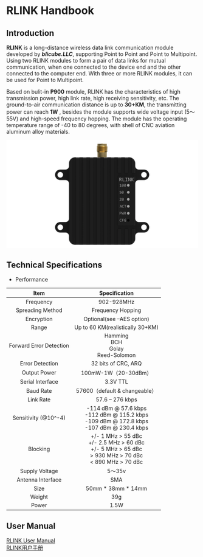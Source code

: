 # RLINK Handbook
##  Introduction

**RLINK** is a long-distance wireless data link communication module developed by ***blicube.LLC***, supporting Point to Point and Point to Multipoint. Using two RLINK modules to form a pair of data links for mutual communication, when one connected to the device end and the other connected to the computer end. With three or more RLINK modules, it can be used for Point to Multipoint.

Based on bulit-in **P900** module, RLINK has the characteristics of high transmission power, high link rate, high receiving sensitivity, etc. The ground-to-air communication distance is up to **30+KM**, the transmitting power can reach  **1W** , besides the module supports wide voltage input (5～55V) and high-speed frequency hopping. The module has the operating temperature range of -40 to 80 degrees, with shell of CNC aviation aluminum alloy materials.


![](media/rlink1.2.png)

## Technical Specifications
* Performance</br>

|  Item |  Specification  |
|  :--:  |  :--: |
|  Frequency |  902-928MHz  
|  Spreading Method  |  Frequency Hopping  
|  Encryption  |  Optional(see –AES option)  
|  Range  |  Up to 60 KM(realistically 30+KM)
|  Forward Error Detection  |  Hamming<br>BCH<br>Golay<br>Reed-Solomon
|  Error Detection  |  32 bits of CRC, ARQ
|  Output Power  |  100mW-1W（20-30dBm）
|  Serial Interface  |  3.3V TTL
|  Baud Rate  |  57600（default & changeable）
|  Link Rate  |  57.6 – 276 kbps
|  Sensitivity (@10^-4)  |  -114 dBm @ 57.6 kbps<br>-112 dBm @ 115.2 kbps<br>-109 dBm @ 172.8 kbps<br>-107 dBm @ 230.4 kbps
|  Blocking  |  +/- 1 MHz > 55 dBc<br>+/- 2.5 MHz > 60 dBc<br>+/- 5 MHz > 65 dBc<br>> 930 MHz > 70 dBc<br>< 890 MHz > 70 dBc
|  Supply Voltage  |  5～35v
|  Antenna Interface  |  SMA
|  Size  |  50mm * 38mm * 14mm
|  Weight  |  39g  
|  Power   |  1.5W 

## User Manual
[RLINK User Manual](RLINK_User_Manual.md)<br>
[RLINK用户手册](RLINK用户手册.md)
